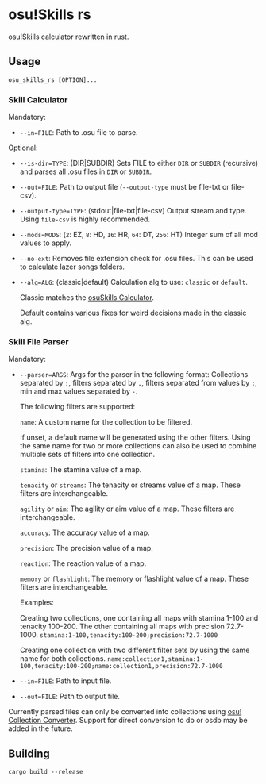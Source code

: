 # osu!Skills rs

osu!Skills calculator rewritten in rust.

## Usage

```
osu_skills_rs [OPTION]...
```

### Skill Calculator

Mandatory:

- `--in=FILE`: Path to .osu file to parse.

Optional:

- `--is-dir=TYPE`: (DIR|SUBDIR) Sets FILE to either `DIR` or `SUBDIR` (recursive) and parses all .osu files in `DIR` or `SUBDIR`.

- `--out=FILE`: Path to output file (`--output-type` must be file-txt or file-csv).

- `--output-type=TYPE`: (stdout|file-txt|file-csv) Output stream and type. Using `file-csv` is highly recommended.

- `--mods=MODS`: (`2`: EZ, `8`: HD, `16`: HR, `64`: DT, `256`: HT) Integer sum of all mod values to apply.

- `--no-ext`: Removes file extension check for .osu files. This can be used to calculate lazer songs folders.

- `--alg=ALG`: (classic|default) Calculation alg to use: `classic` or `default`. 

    Classic matches the [osuSkills Calculator](https://github.com/Kert/osuSkills). 

    Default contains various fixes for weird decisions made in the classic alg.

### Skill File Parser

Mandatory:

- `--parser=ARGS`: Args for the parser in the following format: Collections separated by `;`, filters separated by `,`, filters separated from values by `:`, min and max values separated by `-`. 

    The following filters are supported:

    `name`: A custom name for the collection to be filtered. 

    If unset, a default name will be generated using the other filters. Using the same name for two or more collections can also be used to combine multiple sets of filters into one collection.

    `stamina`: The stamina value of a map.

    `tenacity` or `streams`: The tenacity or streams value of a map. These filters are interchangeable.

    `agility` or `aim`: The agility or aim value of a map. These filters are interchangeable.

    `accuracy`: The accuracy value of a map.

    `precision`: The precision value of a map.

    `reaction`: The reaction value of a map.

    `memory` or `flashlight`: The memory or flashlight value of a map. These filters are interchangeable.

    Examples: 

    Creating two collections, one containing all maps with stamina 1-100 and tenacity 100-200. The other containing all maps with precision 72.7-1000. `stamina:1-100,tenacity:100-200;precision:72.7-1000`

    Creating one collection with two different filter sets by using the same name for both collections. `name:collection1,stamina:1-100,tenacity:100-200;name:collection1,precision:72.7-1000`

- `--in=FILE`: Path to input file.

- `--out=FILE`: Path to output file.

Currently parsed files can only be converted into collections using [osu! Collection Converter](https://github.com/Kuuuube/osu_CollectionConverter). Support for direct conversion to db or osdb may be added in the future.

## Building

```
cargo build --release
```